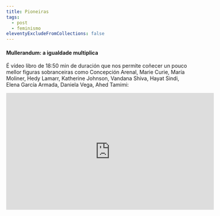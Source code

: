 ```yaml
---
title: Pioneiras
tags:
  - post
  - feminismo
eleventyExcludeFromCollections: false
---
```

#### Mullerandum: a igualdade multiplica 

É vídeo libro de 18:50 min de duración que nos permite coñecer un pouco mellor  figuras sobranceiras como Concepción Arenal, Marie Curie, María Moliner, Hedy Lamarr, Katherine Johnson, Vandana Shiva, Hayat Sindi, Elena García Armada, Daniela Vega, Ahed Tamimi:

<iframe width="560" height="315" src="https://www.youtube.com/embed/mvDt7D2einA" frameborder="0" allow="accelerometer; autoplay; clipboard-write; encrypted-media; gyroscope; picture-in-picture" allowfullscreen></iframe>